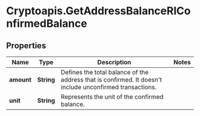 # Cryptoapis.GetAddressBalanceRIConfirmedBalance

## Properties

Name | Type | Description | Notes
------------ | ------------- | ------------- | -------------
**amount** | **String** | Defines the total balance of the address that is confirmed. It doesn&#39;t include unconfirmed transactions. | 
**unit** | **String** | Represents the unit of the confirmed balance. | 


